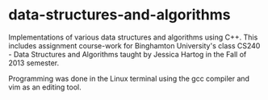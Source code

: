 data-structures-and-algorithms
==============================

Implementations of various data structures and algorithms using C++. This includes assignment course-work for Binghamton University's class CS240 - Data Structures and Algorithms taught by Jessica Hartog in the Fall of 2013 semester.

Programming was done in the Linux terminal using the gcc compiler and vim as an editing tool.